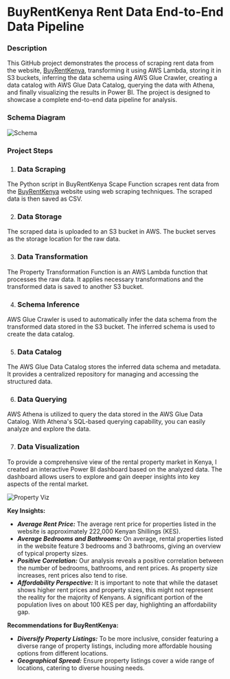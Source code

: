 # BuyRentKenya Rent Data End-to-End Data Pipeline
### Description
This GitHub project demonstrates the process of scraping rent data from the website, [BuyRentKenya](https://www.buyrentkenya.com/property-for-rent), transforming it using AWS Lambda, storing it in S3 buckets, inferring the data schema using AWS Glue Crawler, creating a data catalog with AWS Glue Data Catalog, querying the data with Athena, and finally visualizing the results in Power BI. The project is designed to showcase a complete end-to-end data pipeline for analysis.

### Schema Diagram
![Schema](https://github.com/MuthoniGathu/rent-end-to-end-data-pipeline/assets/32902183/dcadd2b7-04c6-4a5e-ba0f-4b668cafb8db)

### Project Steps
1. ### Data Scraping
The Python script in BuyRentKenya Scape Function scrapes rent data from the [BuyRentKenya](https://www.buyrentkenya.com/property-for-rent) website using web scraping techniques. The scraped data is then saved as CSV.

2. ### Data Storage
The scraped data is uploaded to an S3 bucket in AWS. The bucket serves as the storage location for the raw data.

3. ### Data Transformation
The Property Transformation Function is an AWS Lambda function that processes the raw data. It applies necessary transformations and the transformed data is saved to another S3 bucket.

4. ### Schema Inference
AWS Glue Crawler is used to automatically infer the data schema from the transformed data stored in the S3 bucket. The inferred schema is used to create the data catalog.

5. ### Data Catalog
The AWS Glue Data Catalog stores the inferred data schema and metadata. It provides a centralized repository for managing and accessing the structured data.

6. ### Data Querying
AWS Athena is utilized to query the data stored in the AWS Glue Data Catalog. With Athena's SQL-based querying capability, you can easily analyze and explore the data.

7. ### Data Visualization
 To provide a comprehensive view of the rental property market in Kenya, I created an interactive Power BI dashboard based on the analyzed data. The dashboard allows users to explore and gain deeper insights into key aspects of the rental market.
 
![Property Viz](https://github.com/MuthoniGathu/rent-end-to-end-data-pipeline/assets/32902183/6fe3a1b4-a2b8-473a-82e8-fe2ba673c82f)

**Key Insights:**

* **_Average Rent Price:_** The average rent price for properties listed in the website is approximately 222,000 Kenyan Shillings (KES).
* **_Average Bedrooms and Bathrooms:_** On average, rental properties listed in the website feature 3 bedrooms and 3 bathrooms, giving an overview of typical property sizes.
* **_Positive Correlation:_** Our analysis reveals a positive correlation between the number of bedrooms, bathrooms, and rent prices. As property size increases, rent prices also tend to rise.
* **_Affordability Perspective:_** It is important to note that while the dataset shows higher rent prices and property sizes, this might not represent the reality for the majority of Kenyans. A significant portion of the population lives on about 100 KES per day, highlighting an affordability gap.

**Recommendations for BuyRentKenya:**
* **_Diversify Property Listings:_** To be more inclusive, consider featuring a diverse range of property listings, including more affordable housing options from different locations.
* **_Geographical Spread:_** Ensure property listings cover a wide range of locations, catering to diverse housing needs.


